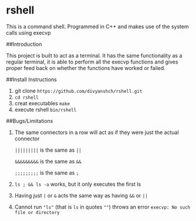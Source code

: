 # rshell
This is a command shell. Programmed in C++ and makes use of the system calls using execvp

##Introduction

This project is built to act as a terminal. It has the same functionality as a regular terminal, it is able to perform all the execvp functions and gives proper feed back on whether the functions have worked or failed.

##Install Instructions

1. git clone `https://github.com/divyanshch/rshell.git`
2. `cd rshell`
3. creat executables `make`
4. execute rshell `bin/rshell`

##Bugs/Limitations

1. The same connectors in a row will act as if they were just the actual connector 

	`|||||||||` is the same as `||`

	`&&&&&&&&&` is the same as `&&`

	`;;;;;;;;;` is the same as `;`

2. 	`ls ; && ls -a` works, but it only executes the first ls 

3. Having just `|` or `&` acts the same way as having `&&` or `||`

4. Cannot run `"ls"` (that is `ls` in quotes `""`) throws an error `execvp: No such file or directory` 



